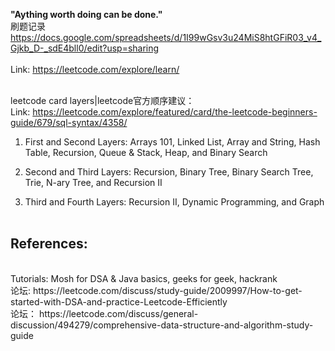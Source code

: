 **"Aything worth doing can be done."**
<br>刷题记录 https://docs.google.com/spreadsheets/d/1I99wGsv3u24MiS8htGFiR03_v4_Gjkb_D-_sdE4bll0/edit?usp=sharing <br>
<br>Link: https://leetcode.com/explore/learn/ </br>

<br>leetcode card layers|leetcode官方顺序建议：
<br> Link: https://leetcode.com/explore/featured/card/the-leetcode-beginners-guide/679/sql-syntax/4358/ 
1. First and Second Layers: Arrays 101, Linked List, Array and String, Hash Table, Recursion, Queue & Stack, Heap, and Binary Search

2. Second and Third Layers: Recursion, Binary Tree, Binary Search Tree, Trie, N-ary Tree, and Recursion II

3. Third and Fourth Layers: Recursion II, Dynamic Programming, and Graph
<br></br>
<h2>References:</h2>
<br> Tutorials: Mosh for DSA & Java basics, geeks for geek, hackrank
<br>论坛: https://leetcode.com/discuss/study-guide/2009997/How-to-get-started-with-DSA-and-practice-Leetcode-Efficiently
<br>论坛： https://leetcode.com/discuss/general-discussion/494279/comprehensive-data-structure-and-algorithm-study-guide
